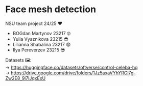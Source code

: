 # Face mesh detection  
  
NSU team project 24/25 ❤  
  
* BOGdan Martynov 23217 🤓  
* Yulia Vyaznikova 23215 😎  
* Lilianna Shabalina 23217 😎  
* Ilya Pereverzev 23215 😎  
  
Datasets 🖼:  
→ https://huggingface.co/datasets/oftverse/control-celeba-hq  
→ https://drive.google.com/drive/folders/1Jz5axaVYhYRGl7g-Zw2E8_9i7lJqxExU  
